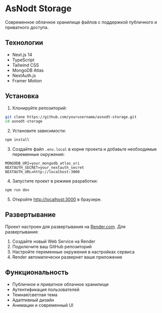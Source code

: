 # AsNodt Storage

Современное облачное хранилище файлов с поддержкой публичного и приватного доступа.

## Технологии

- Next.js 14
- TypeScript
- Tailwind CSS
- MongoDB Atlas
- NextAuth.js
- Framer Motion

## Установка

1. Клонируйте репозиторий:
```bash
git clone https://github.com/yourusername/asnodt-storage.git
cd asnodt-storage
```

2. Установите зависимости:
```bash
npm install
```

3. Создайте файл `.env.local` в корне проекта и добавьте необходимые переменные окружения:
```env
MONGODB_URI=your_mongodb_atlas_uri
NEXTAUTH_SECRET=your_nextauth_secret
NEXTAUTH_URL=http://localhost:3000
```

4. Запустите проект в режиме разработки:
```bash
npm run dev
```

5. Откройте [http://localhost:3000](http://localhost:3000) в браузере.

## Развертывание

Проект настроен для развертывания на [Render.com](https://render.com). Для развертывания:

1. Создайте новый Web Service на Render
2. Подключите ваш GitHub репозиторий
3. Настройте переменные окружения в настройках сервиса
4. Render автоматически развернет ваше приложение

## Функциональность

- Публичное и приватное облачное хранилище
- Аутентификация пользователей
- Темная/светлая тема
- Адаптивный дизайн
- Анимации и современный UI 